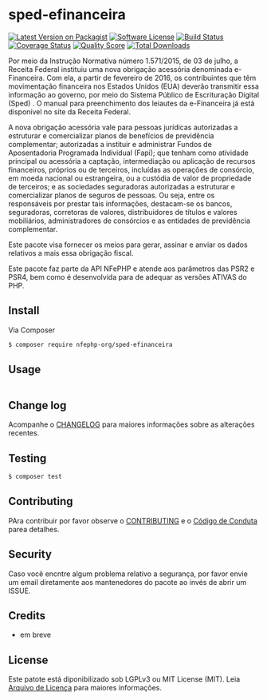 # sped-efinanceira

[![Latest Version on Packagist][ico-version]][link-packagist]
[![Software License][ico-license]](LICENSE.md)
[![Build Status][ico-travis]][link-travis]
[![Coverage Status][ico-scrutinizer]][link-scrutinizer]
[![Quality Score][ico-code-quality]][link-code-quality]
[![Total Downloads][ico-downloads]][link-downloads]

Por meio da Instrução Normativa número 1.571/2015, de 03 de julho, a Receita Federal instituiu uma nova obrigação acessória denominada e-Financeira. Com ela, a partir de fevereiro de 2016, os contribuintes que têm movimentação financeira nos Estados Unidos (EUA) deverão transmitir essa informação ao governo, por meio do Sistema Público de Escrituração Digital (Sped) . O manual para preenchimento dos leiautes da e-Financeira já está disponível no site da Receita Federal.

A nova obrigação acessória vale para pessoas jurídicas autorizadas a estruturar e comercializar planos de benefícios de previdência complementar; autorizadas a instituir e administrar Fundos de Aposentadoria Programada Individual (Fapi); que tenham como atividade principal ou acessória a captação, intermediação ou aplicação de recursos financeiros, próprios ou de terceiros, incluídas as operações de consórcio, em moeda nacional ou estrangeira, ou a custódia de valor de propriedade de terceiros; e as sociedades seguradoras autorizadas a estruturar e comercializar planos de seguros de pessoas. Ou seja, entre os responsáveis por prestar tais informações, destacam-se os bancos, seguradoras, corretoras de valores, distribuidores de títulos e valores mobiliários, administradores de consórcios e as entidades de previdência complementar.

Este pacote visa fornecer os meios para gerar, assinar e anviar os dados relativos a mais essa obrigação fiscal.

Este pacote faz parte da API NFePHP e atende aos parâmetros das PSR2 e PSR4, bem como é desenvolvida para de adequar as versões ATIVAS do PHP.

## Install

Via Composer

``` bash
$ composer require nfephp-org/sped-efinanceira
```

## Usage

``` php
```

## Change log

Acompanhe o [CHANGELOG](CHANGELOG.md) para maiores informações sobre as alterações recentes.

## Testing

``` bash
$ composer test
```

## Contributing

PAra contribuir por favor observe o [CONTRIBUTING](CONTRIBUTING.md) e o  [Código de Conduta](CONDUCT.md) parea detalhes.

## Security

Caso você encntre algum problema relativo a segurança, por favor envie um email diretamente aos mantenedores do pacote ao invés de abrir um ISSUE.

## Credits

- em breve

## License

Este patote está diponibilizado sob LGPLv3 ou MIT License (MIT). Leia  [Arquivo de Licença](LICENSE.md) para maiores informações.

[ico-version]: https://img.shields.io/packagist/v/nfephp-org/sped-efinanceira.svg?style=flat-square
[ico-license]: https://img.shields.io/badge/license-MIT-brightgreen.svg?style=flat-square
[ico-travis]: https://img.shields.io/travis/nfephp-org/sped-efinanceira/master.svg?style=flat-square
[ico-scrutinizer]: https://img.shields.io/scrutinizer/coverage/g/nfephp-org/sped-efinanceira.svg?style=flat-square
[ico-code-quality]: https://img.shields.io/scrutinizer/g/nfephp-org/sped-efinanceira.svg?style=flat-square
[ico-downloads]: https://img.shields.io/packagist/dt/nfephp-org/sped-efinanceira.svg?style=flat-square

[link-packagist]: https://packagist.org/packages/nfephp-org/sped-efinanceira
[link-travis]: https://travis-ci.org/nfephp-org/sped-efinanceira
[link-scrutinizer]: https://scrutinizer-ci.com/g/nfephp-org/sped-efinanceira/code-structure
[link-code-quality]: https://scrutinizer-ci.com/g/nfephp-org/sped-efinanceira
[link-downloads]: https://packagist.org/packages/nfephp-org/sped-efinanceira
[link-author]: https://github.com/nfephp-org

